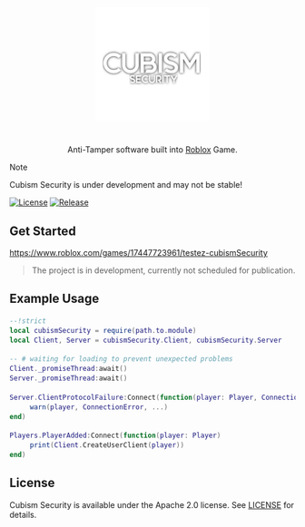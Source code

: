 <div align="center">
<img src="Icon.png" alt="cubismSecurity.png" width=200></img>
<h1></h1>
Anti-Tamper software built into <a href="https://www.roblox.com">Roblox<a/> Game.
</div>

> [!NOTE]
> Cubism Security is under development and may not be stable!

[![License](https://img.shields.io/badge/License-Apache%202.0-blue.svg)](https://github.com/cubismia/cubismSecurity/blob/main/LICENSE)
[![Release](https://img.shields.io/badge/version-0.2.1-blue)](https://github.com/cubismia/cubismSecurity/releases/tag/v0.2.1)

## Get Started
https://www.roblox.com/games/17447723961/testez-cubismSecurity
> The project is in development, currently not scheduled for publication.

## Example Usage
```lua
--!strict
local cubismSecurity = require(path.to.module)
local Client, Server = cubismSecurity.Client, cubismSecurity.Server

-- # waiting for loading to prevent unexpected problems
Client._promiseThread:await()
Server._promiseThread:await()

Server.ClientProtocolFailure:Connect(function(player: Player, ConnectionError: Enum.ConnectionError?, ...)
     warn(player, ConnectionError, ...)
end)

Players.PlayerAdded:Connect(function(player: Player)
     print(Client.CreateUserClient(player))
end)
```

## License
Cubism Security is available under the Apache 2.0 license. See [LICENSE](LICENSE) for details.
